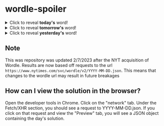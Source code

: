 # wordle-spoiler

<details>
  <summary>Click to reveal <b>today's</b> word!</summary>
  <br>
  <b> score </b>
</details>

<details>
  <summary>Click to reveal <b>tomorrow's</b> word!</summary>
  <br>
  <b> rapid </b>
</details>

<details>
  <summary>Click to reveal <b>yesterday's</b> word!</summary>
  <br>
  <b> goody </b>
</details>

## Note
This was repository was updated 2/7/2023 after the NYT acquisition of Wordle. Results are now based off requests to the url `https://www.nytimes.com/svc/wordle/v2/YYYY-MM-DD.json`. This means that changes to the wordle url may result in future breakages

## How can I view the solution in the browser?
Open the developer tools in Chrome. Click on the "network" tab. Under the Fetch/XHR section, you should see a request to YYYY-MM-DD.json. If you click on that request and view the "Preview" tab, you will see a JSON object containing the day's solution.